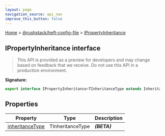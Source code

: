 ```yaml
---
layout: page
navigation_source: api_nav
improve_this_button: false
---
```



[Home](./index.md) &gt; [@rushstack/heft-config-file](./heft-config-file.md) &gt; [IPropertyInheritance](./heft-config-file.ipropertyinheritance.md)

## IPropertyInheritance interface

> This API is provided as a preview for developers and may change based on feedback that we receive. Do not use this API in a production environment.
>


<b>Signature:</b>

```typescript
export interface IPropertyInheritance<TInheritanceType extends InheritanceType>
```

## Properties

|  Property | Type | Description |
|  --- | --- | --- |
|  [inheritanceType](./heft-config-file.ipropertyinheritance.inheritancetype.md) | TInheritanceType | <b><i>(BETA)</i></b> |
